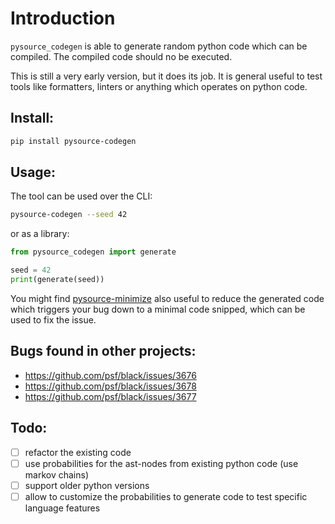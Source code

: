 # Introduction


`pysource_codegen` is able to generate random python code which can be compiled.
The compiled code should no be executed.

This is still a very early version, but it does its job.
It is general useful to test tools like formatters, linters or anything which operates on python code.

## Install:
``` bash
pip install pysource-codegen
```

## Usage:

The tool can be used over the CLI:

``` bash
pysource-codegen --seed 42
```

or as a library:

``` python
from pysource_codegen import generate

seed = 42
print(generate(seed))
```

You might find [pysource-minimize](https://github.com/15r10nk/pysource-minimize) also useful
to reduce the generated code which triggers your bug down to a minimal code snipped,
which can be used to fix the issue.

## Bugs found in other projects:

* https://github.com/psf/black/issues/3676
* https://github.com/psf/black/issues/3678
* https://github.com/psf/black/issues/3677

## Todo:

* [ ] refactor the existing code
* [ ] use probabilities for the ast-nodes from existing python code (use markov chains)
* [ ] support older python versions
* [ ] allow to customize the probabilities to generate code to test specific language features
